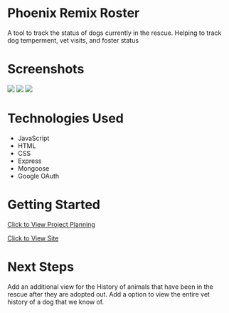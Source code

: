 # Phoenix Remix Roster
A tool to track the status of dogs currently in the rescue. Helping to track dog temperment, vet visits, and foster status

# Screenshots

<img src="https://imgur.com/sZR3zfx.png">
<img src="https://imgur.com/mU3QlYB.png">
<img src="https://imgur.com/PUJkZX4.png">

# Technologies Used

- JavaScript
- HTML
- CSS
- Express
- Mongoose
- Google OAuth

# Getting Started

[Click to View Project Planning](https://trello.com/b/jcLDSR0w/phoenix-remix-roster)

[Click to View Site](https://project2-63875d05076a.herokuapp.com/)

# Next Steps

Add an additional view for the History of animals that have been in the rescue after they are adopted out.
Add a option to view the entire vet history of a dog that we know of.